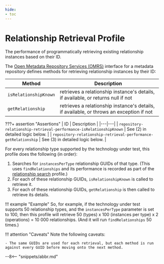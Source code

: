 ```yaml
---
hide:
- toc
---
```


<!-- SPDX-License-Identifier: CC-BY-4.0 -->
<!-- Copyright Contributors to the Egeria project. -->

# Relationship Retrieval Profile

The performance of programmatically retrieving existing relationship instances based on their ID.

The [Open Metadata Repository Services (OMRS)](/services/omrs) interface for a metadata repository defines methods for retrieving relationship instances by their ID:

| Method | Description |
|---|---|
| `isRelationshipKnown` | retrieves a relationship instance's details, if available, or returns null if not |
| `getRelationship` | retrieves a relationship instance's details, if available, or throws an exception if not |

???+ assertion "Assertions"
    | ID | Description |
    |---|---|
    | `repository-relationship-retrieval-performance-isRelationshipKnown` | See (2) in detailed logic below. |
    | `repository-relationship-retrieval-performance-getRelationship` | See (3) in detailed logic below. |

For every relationship type supported by the technology under test, this profile does the following (in order):

1. Searches for `instancesPerType` relationship GUIDs of that type. (This uses `findRelationships` and its performance is recorded as part of the [relationship search](relationship-search.md) profile.)
1. For each of these relationship GUIDs, `isRelationshipKnown` is called to retrieve it.
1. For each of these relationship GUIDs, `getRelationship` is then called to retrieve its details.

!!! example "Example"
    So, for example, if the technology under test supports 50 relationship types, and the `instancesPerType` parameter is set to 100, then this profile will retrieve 50 (types) x 100 (instances per type) x 2 (operations) = 10 000 relationships. (And it will run `findRelationships` 50 times.)

!!! attention "Caveats"
    Note the following caveats:

    - The same GUIDs are used for each retrieval, but each method is run against every GUID before moving onto the next method.

--8<-- "snippets/abbr.md"
